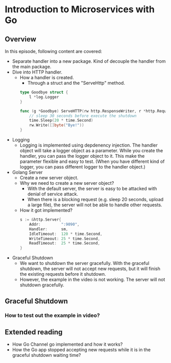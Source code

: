 # Introduction to Microservices with Go

## Overview
In this episode, following content are covered:
- Separate handler into a new package. Kind of decouple the handler from the main package.
- Dive into HTTP handler.
  - How a handler is created. 
    - Through a struct and the "ServeHttp" method.
    ```go
    type Goodbye struct {
	    l *log.Logger
    }

    func (g *Goodbye) ServeHTTP(rw http.ResponseWriter, r *http.Request) {
	    // sleep 30 seconds before execute the shutdown
	    time.Sleep(20 * time.Second)
	    rw.Write([]byte("Bye!"))
    }
    ```
- Logging
  - Logging is implemented using depdenency injection. The handler object will take a logger object as a parameter. While you create the handler, you can pass the logger object to it. This make the parameter flexible and easy to test. (When you have different kind of logger, you can pass different logger to the handler object.)
- Golang Server 
  - Create a new server object.
  - Why we need to create a new server object? 
    - With the default server, the server is easy to be attacked with denial of service attack. 
    - When there is a blocking request (e.g. sleep 20 seconds, upload a large file), the server will not be able to handle other requests.
  - How it got implemented?
    ```go
    s := &http.Server{
		Addr:         ":9090",
		Handler:      sm,
		IdleTimeout:  120 * time.Second,
		WriteTimeout: 25 * time.Second,
		ReadTimeout:  25 * time.Second,
	}
    ```
- Graceful Shutdown
  - We want to shutdown the server gracefully. With the graceful shutdown, the server will not accept new requests, but it will finish the existing requests before it shutdown.
  - However, the example in the video is not working. The server will not shutdown gracefully.

## Graceful Shutdown

### How to test out the example in video?




## Extended reading
- How Go Channel go implemented and how it works?
- How the Go app stopped accepting new requests while it is in the graceful shutdown waiting time?
    